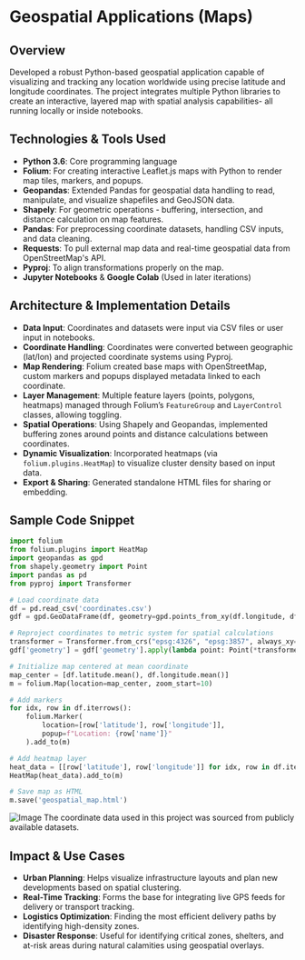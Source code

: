 # Geospatial Applications (Maps)

## Overview  
Developed a robust Python-based geospatial application capable of visualizing and tracking any location worldwide using precise latitude and longitude coordinates. The project integrates multiple Python libraries to create an interactive, layered map with spatial analysis capabilities- all running locally or inside notebooks.

## Technologies & Tools Used  
- **Python 3.6**: Core programming language 
- **Folium**: For creating interactive Leaflet.js maps with Python to render map tiles, markers, and popups.  
- **Geopandas**: Extended Pandas for geospatial data handling to read, manipulate, and visualize shapefiles and GeoJSON data.  
- **Shapely**: For geometric operations - buffering, intersection, and distance calculation on map features.  
- **Pandas**: For preprocessing coordinate datasets, handling CSV inputs, and data cleaning.  
- **Requests**: To pull external map data and real-time geospatial data from OpenStreetMap's API.  
- **Pyproj**: To align transformations properly on the map.  
- **Jupyter Notebooks** & **Google Colab** (Used in later iterations)

## Architecture & Implementation Details  
- **Data Input**: Coordinates and datasets were input via CSV files or user input in notebooks.  
- **Coordinate Handling**: Coordinates were converted between geographic (lat/lon) and projected coordinate systems using Pyproj.  
- **Map Rendering**: Folium created base maps with OpenStreetMap, custom markers and popups displayed metadata linked to each coordinate.  
- **Layer Management**: Multiple feature layers (points, polygons, heatmaps) managed through Folium’s `FeatureGroup` and `LayerControl` classes, allowing toggling.  
- **Spatial Operations**: Using Shapely and Geopandas, implemented buffering zones around points and distance calculations between coordinates.  
- **Dynamic Visualization**: Incorporated heatmaps (via `folium.plugins.HeatMap`) to visualize cluster density based on input data.  
- **Export & Sharing**: Generated standalone HTML files for sharing or embedding.  

## Sample Code Snippet

```python
import folium
from folium.plugins import HeatMap
import geopandas as gpd
from shapely.geometry import Point
import pandas as pd
from pyproj import Transformer

# Load coordinate data
df = pd.read_csv('coordinates.csv')
gdf = gpd.GeoDataFrame(df, geometry=gpd.points_from_xy(df.longitude, df.latitude))

# Reproject coordinates to metric system for spatial calculations
transformer = Transformer.from_crs("epsg:4326", "epsg:3857", always_xy=True)
gdf['geometry'] = gdf['geometry'].apply(lambda point: Point(*transformer.transform(point.x, point.y)))

# Initialize map centered at mean coordinate
map_center = [df.latitude.mean(), df.longitude.mean()]
m = folium.Map(location=map_center, zoom_start=10)

# Add markers
for idx, row in df.iterrows():
    folium.Marker(
        location=[row['latitude'], row['longitude']],
        popup=f"Location: {row['name']}"
    ).add_to(m)

# Add heatmap layer
heat_data = [[row['latitude'], row['longitude']] for idx, row in df.iterrows()]
HeatMap(heat_data).add_to(m)

# Save map as HTML
m.save('geospatial_map.html')
```
![Image](https://github.com/user-attachments/assets/65ffa566-be90-4a9d-a63a-bfd89a626ec8)
The coordinate data used in this project was sourced from publicly available datasets.

## Impact & Use Cases  
- **Urban Planning**: Helps visualize infrastructure layouts and plan new developments based on spatial clustering.  
- **Real-Time Tracking**: Forms the base for integrating live GPS feeds for delivery or transport tracking.  
- **Logistics Optimization**: Finding the most efficient delivery paths by identifying high-density zones.  
- **Disaster Response**: Useful for identifying critical zones, shelters, and at-risk areas during natural calamities using geospatial overlays.


